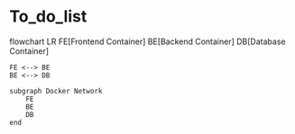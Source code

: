 ﻿# To_do_list
 flowchart LR
    FE[Frontend Container]
    BE[Backend Container]
    DB[Database Container]

    FE <--> BE
    BE <--> DB

    subgraph Docker Network
        FE
        BE
        DB
    end

